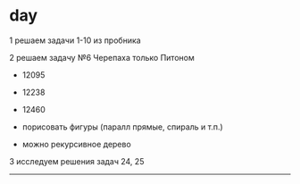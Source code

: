 
# day  

1 решаем задачи 1-10 из пробника  

2 решаем задачу №6 Черепаха только Питоном  

- 12095  
- 12238  
- 12460  

- порисовать фигуры (паралл прямые, спираль и т.п.)  
- можно рекурсивное дерево  

3 исследуем решения задач 24, 25  

---  
